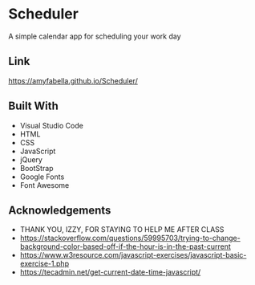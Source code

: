 # Scheduler
A simple calendar app for scheduling your work day
## Link
https://amyfabella.github.io/Scheduler/
## Built With
* Visual Studio Code
* HTML
* CSS
* JavaScript
* jQuery
* BootStrap
* Google Fonts
* Font Awesome
## Acknowledgements
* THANK YOU, IZZY, FOR STAYING TO HELP ME AFTER CLASS
* https://stackoverflow.com/questions/59995703/trying-to-change-background-color-based-off-if-the-hour-is-in-the-past-current
* https://www.w3resource.com/javascript-exercises/javascript-basic-exercise-1.php
* https://tecadmin.net/get-current-date-time-javascript/
